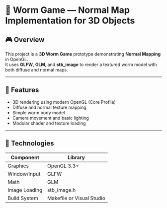 # 🐍 Worm Game — Normal Map Implementation for 3D Objects

## 🎮 Overview
This project is a **3D Worm Game** prototype demonstrating **Normal Mapping** in OpenGL.  
It uses **GLFW**, **GLM**, and **stb_image** to render a textured worm model with both diffuse and normal maps.  


---

## 🧱 Features
- 3D rendering using modern OpenGL (Core Profile)
- Diffuse and normal texture mapping
- Simple worm body model
- Camera movement and basic lighting
- Modular shader and texture loading

---

## 🧩 Technologies
| Component | Library |
|------------|----------|
| Graphics | OpenGL 3.3+ |
| Window/Input | GLFW |
| Math | GLM |
| Image Loading | stb_image.h |
| Build System | Makefile or Visual Studio |



